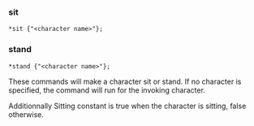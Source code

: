 ### sit
```
*sit {"<character name>"};
```
### stand
```
*stand {"<character name>"};
```

These commands will make a character sit or stand.
If no character is specified, the command will run for the invoking character.

Additionnally Sitting constant is true when the character is sitting, false otherwise.

